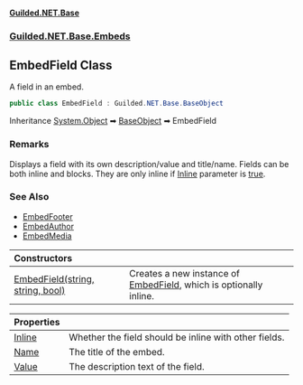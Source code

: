 
#### [Guilded.NET.Base](Guilded_NET_Base 'Guilded.NET.Base')
### [Guilded.NET.Base.Embeds](Guilded_NET_Base#Guilded_NET_Base_Embeds 'Guilded.NET.Base.Embeds')
## EmbedField Class

A field in an embed.
```csharp
public class EmbedField : Guilded.NET.Base.BaseObject
```

Inheritance [System.Object](https://docs.microsoft.com/en-us/dotnet/api/System.Object 'System.Object') &#x27A1; [BaseObject](BaseObject 'Guilded.NET.Base.BaseObject') &#x27A1; EmbedField

### Remarks
  
Displays a field with its own description/value and title/name. Fields can be both inline and blocks. They are only inline if [Inline](EmbedField_Inline 'Guilded.NET.Base.Embeds.EmbedField.Inline') parameter is [true](https://docs.microsoft.com/en-us/dotnet/csharp/language-reference/builtin-types/bool 'https://docs.microsoft.com/en-us/dotnet/csharp/language-reference/builtin-types/bool').

### See Also
- [EmbedFooter](EmbedFooter 'Guilded.NET.Base.Embeds.EmbedFooter')
- [EmbedAuthor](EmbedAuthor 'Guilded.NET.Base.Embeds.EmbedAuthor')
- [EmbedMedia](EmbedMedia 'Guilded.NET.Base.Embeds.EmbedMedia')

| Constructors | |
| :--- | :--- |
| [EmbedField(string, string, bool)](EmbedField_EmbedField(string_string_bool) 'Guilded.NET.Base.Embeds.EmbedField.EmbedField(string, string, bool)') | Creates a new instance of [EmbedField](EmbedField 'Guilded.NET.Base.Embeds.EmbedField'), which is optionally inline. |

| Properties | |
| :--- | :--- |
| [Inline](EmbedField_Inline 'Guilded.NET.Base.Embeds.EmbedField.Inline') | Whether the field should be inline with other fields. |
| [Name](EmbedField_Name 'Guilded.NET.Base.Embeds.EmbedField.Name') | The title of the embed. |
| [Value](EmbedField_Value 'Guilded.NET.Base.Embeds.EmbedField.Value') | The description text of the field. |
